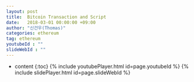 ```yaml
---
layout: post
title:  Bitcoin Transaction and Script
date:   2018-03-01 00:00:00 +09:00
author: "신건우(Thomas)"
categories: ethereum
tag: ethereum
youtubeId : ""
slideWebId : ""
---
```

* content
{:toc}
{% include youtubePlayer.html id=page.youtubeId %}
{% include slidePlayer.html id=page.slideWebId %}

